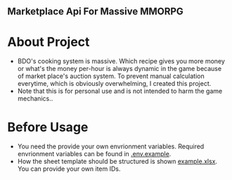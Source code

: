 ## Marketplace Api For Massive MMORPG

# About Project

- BDO's cooking system is massive. Which recipe gives you more money or what's the money per-hour is always dynamic in the game because of market place's auction system. To prevent manual calculation everytime, which is obviously overwhelming, I created this project.
- Note that this is for personal use and is not intended to harm the game mechanics..

# Before Usage

- You need the provide your own envrionment variables. Required envrionment variables can be found in [.env.example](.env.example).
- How the sheet template should be structured is shown [example.xlsx](example.xlsx). You can provide your own item IDs.
